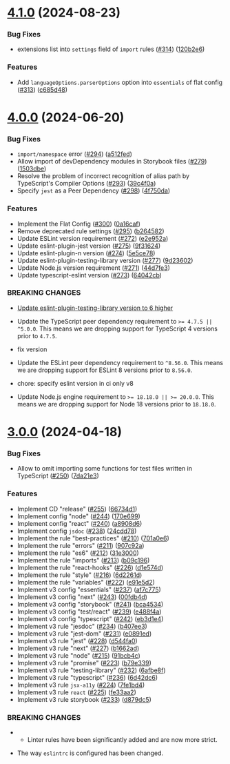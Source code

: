 # [4.1.0](https://github.com/moneyforward/eslint-config-moneyforward/compare/4.0.0...4.1.0) (2024-08-23)


### Bug Fixes

* extensions list into `settings` field of `import` rules ([#314](https://github.com/moneyforward/eslint-config-moneyforward/issues/314)) ([120b2e6](https://github.com/moneyforward/eslint-config-moneyforward/commit/120b2e69882c8096a79d01d4d3764ba1e4650614))


### Features

* Add `languageOptions.parserOptions` option into `essentials` of flat config  ([#313](https://github.com/moneyforward/eslint-config-moneyforward/issues/313)) ([c685d48](https://github.com/moneyforward/eslint-config-moneyforward/commit/c685d48d0de23258ec6211cc753abdf0fda17622))

# [4.0.0](https://github.com/moneyforward/eslint-config-moneyforward/compare/3.0.0...4.0.0) (2024-06-20)


### Bug Fixes

* `import/namespace` error ([#294](https://github.com/moneyforward/eslint-config-moneyforward/issues/294)) ([a512fed](https://github.com/moneyforward/eslint-config-moneyforward/commit/a512fed22dda839f68b88a25c1eaf933276cbd2c))
* Allow import of devDependency modules in Storybook files ([#279](https://github.com/moneyforward/eslint-config-moneyforward/issues/279)) ([1503dbe](https://github.com/moneyforward/eslint-config-moneyforward/commit/1503dbee0670d37e624a80aa9c9997419d33b7dc))
* Resolve the problem of incorrect recognition of alias path by TypeScript's Compiler Options ([#293](https://github.com/moneyforward/eslint-config-moneyforward/issues/293)) ([39c4f0a](https://github.com/moneyforward/eslint-config-moneyforward/commit/39c4f0a46bb24aff861e2f847f0ff4340ae728b9))
* Specify `jest` as a Peer Dependency ([#298](https://github.com/moneyforward/eslint-config-moneyforward/issues/298)) ([4f750da](https://github.com/moneyforward/eslint-config-moneyforward/commit/4f750da0ab579d23b6f06a3806ee1842cdc97f76))


### Features

* Implement the Flat Config ([#300](https://github.com/moneyforward/eslint-config-moneyforward/issues/300)) ([0a16caf](https://github.com/moneyforward/eslint-config-moneyforward/commit/0a16caf9deb3244759b1e5bd2d3683640fda3b9e))
* Remove deprecated rule settings ([#295](https://github.com/moneyforward/eslint-config-moneyforward/issues/295)) ([b264582](https://github.com/moneyforward/eslint-config-moneyforward/commit/b2645822eb2807082d3392cc74897ace9223a69a))
* Update ESLint version requirement ([#272](https://github.com/moneyforward/eslint-config-moneyforward/issues/272)) ([e2e952a](https://github.com/moneyforward/eslint-config-moneyforward/commit/e2e952a92548bc62da8e89ac0b5b6ace8797b222))
* Update eslint-plugin-jest version ([#275](https://github.com/moneyforward/eslint-config-moneyforward/issues/275)) ([9f31624](https://github.com/moneyforward/eslint-config-moneyforward/commit/9f31624ae7ad683bd74a30c6745a5ed79c6665ff))
* Update eslint-plugin-n version ([#274](https://github.com/moneyforward/eslint-config-moneyforward/issues/274)) ([5e5ce78](https://github.com/moneyforward/eslint-config-moneyforward/commit/5e5ce788ae315fcb6d71ab44d232d32c4ef02e33))
* Update eslint-plugin-testing-library version ([#277](https://github.com/moneyforward/eslint-config-moneyforward/issues/277)) ([9d23602](https://github.com/moneyforward/eslint-config-moneyforward/commit/9d236024d5878a69aad87c08a5a30a96a87fd8ed))
* Update Node.js version requirement ([#271](https://github.com/moneyforward/eslint-config-moneyforward/issues/271)) ([44d7fe3](https://github.com/moneyforward/eslint-config-moneyforward/commit/44d7fe3b37aa0842d1c886540f6b78a0f2a3b729))
* Update typescript-eslint version ([#273](https://github.com/moneyforward/eslint-config-moneyforward/issues/273)) ([64042cb](https://github.com/moneyforward/eslint-config-moneyforward/commit/64042cb3b4cdf5e2ef1b0a7f12c95ef29777a87f))


### BREAKING CHANGES

* [Update eslint-plugin-testing-library version to 6 higher](https://github.com/testing-library/eslint-plugin-testing-library/releases/tag/v6.0.0)
* Update the TypeScript peer dependency requirement to `>= 4.7.5 || ^5.0.0`. This means we are dropping support for TypeScript 4 versions prior to `4.7.5`.

* fix version
* Update the ESLint peer dependency requirement to `^8.56.0`. This means we are dropping support for ESLint 8 versions prior to `8.56.0`.

* chore: specify eslint version in ci only v8
* Update Node.js engine requirement to `>= 18.18.0 || >= 20.0.0`. This means we are dropping support for Node 18 versions prior to `18.18.0`.

# [3.0.0](https://github.com/moneyforward/eslint-config-moneyforward/compare/2.0.0...3.0.0) (2024-04-18)


### Bug Fixes

* Allow to omit importing some functions for test files written in TypeScript ([#250](https://github.com/moneyforward/eslint-config-moneyforward/issues/250)) ([7da21e3](https://github.com/moneyforward/eslint-config-moneyforward/commit/7da21e31a85d0e3d3a08e86569eb0036bbbc5fa0))


### Features

* Implement CD "release" ([#255](https://github.com/moneyforward/eslint-config-moneyforward/issues/255)) ([66734d1](https://github.com/moneyforward/eslint-config-moneyforward/commit/66734d14863fd954a00cd50ba3e5082d72ecb60d))
* Implement config "node" ([#244](https://github.com/moneyforward/eslint-config-moneyforward/issues/244)) ([170e699](https://github.com/moneyforward/eslint-config-moneyforward/commit/170e699130abd697449c0a3ab0f6e6ec4c93f5f6))
* Implement config "react" ([#240](https://github.com/moneyforward/eslint-config-moneyforward/issues/240)) ([a8908d6](https://github.com/moneyforward/eslint-config-moneyforward/commit/a8908d640cb491838292a2a516fa460b289c0006))
* Implement config `jsdoc` ([#238](https://github.com/moneyforward/eslint-config-moneyforward/issues/238)) ([24cdd78](https://github.com/moneyforward/eslint-config-moneyforward/commit/24cdd7838b35bbcbb32548dde1bc7fefe0175076))
* Implement the rule "best-practices" ([#210](https://github.com/moneyforward/eslint-config-moneyforward/issues/210)) ([701a0e6](https://github.com/moneyforward/eslint-config-moneyforward/commit/701a0e68d674863759deccfcdf82a8ed80a06f66))
* Implement the rule "errors" ([#211](https://github.com/moneyforward/eslint-config-moneyforward/issues/211)) ([907c92a](https://github.com/moneyforward/eslint-config-moneyforward/commit/907c92a3fa6b6b5b3fdbe9202abe06a61ad5860c))
* Implement the rule "es6" ([#212](https://github.com/moneyforward/eslint-config-moneyforward/issues/212)) ([31e3000](https://github.com/moneyforward/eslint-config-moneyforward/commit/31e30009d6785d285aafd8e5f147c96c41abc2c1))
* Implement the rule "imports" ([#213](https://github.com/moneyforward/eslint-config-moneyforward/issues/213)) ([b09c196](https://github.com/moneyforward/eslint-config-moneyforward/commit/b09c196449defabf08aab30b23e5f5d5f4e7e291))
* Implement the rule "react-hooks" ([#226](https://github.com/moneyforward/eslint-config-moneyforward/issues/226)) ([d1e574d](https://github.com/moneyforward/eslint-config-moneyforward/commit/d1e574d216e09d7759f40aa1a69f3689f79bb276))
* Implement the rule "style" ([#216](https://github.com/moneyforward/eslint-config-moneyforward/issues/216)) ([6d2261d](https://github.com/moneyforward/eslint-config-moneyforward/commit/6d2261d42910c7cbc091636669d78a824960e1dd))
* Implement the rule "variables" ([#222](https://github.com/moneyforward/eslint-config-moneyforward/issues/222)) ([e91e5d2](https://github.com/moneyforward/eslint-config-moneyforward/commit/e91e5d244a00a9938770f1b386248e7ef47f2c42))
* Implement v3 config "essentials" ([#237](https://github.com/moneyforward/eslint-config-moneyforward/issues/237)) ([af7c775](https://github.com/moneyforward/eslint-config-moneyforward/commit/af7c7757ff8185942ac0ca5f606bafcd365414b4))
* Implement v3 config "next" ([#243](https://github.com/moneyforward/eslint-config-moneyforward/issues/243)) ([00fdb4d](https://github.com/moneyforward/eslint-config-moneyforward/commit/00fdb4d25d055a5feb18b1cd39cfef2e2babb115))
* Implement v3 config "storybook" ([#241](https://github.com/moneyforward/eslint-config-moneyforward/issues/241)) ([bca4534](https://github.com/moneyforward/eslint-config-moneyforward/commit/bca453402d5a88d57728ffed69bff1c5551e842b))
* Implement v3 config "test/react" ([#239](https://github.com/moneyforward/eslint-config-moneyforward/issues/239)) ([e488f4a](https://github.com/moneyforward/eslint-config-moneyforward/commit/e488f4a4684db27f944ce875b475ca665c1b41fc))
* Implement v3 config "typescript" ([#242](https://github.com/moneyforward/eslint-config-moneyforward/issues/242)) ([eb3d1e4](https://github.com/moneyforward/eslint-config-moneyforward/commit/eb3d1e4371760adbff1f9e33220c22d3750974c5))
* Implement v3 rule "jesdoc" ([#234](https://github.com/moneyforward/eslint-config-moneyforward/issues/234)) ([b407ee3](https://github.com/moneyforward/eslint-config-moneyforward/commit/b407ee352e32e77ad870259fa20fe5087646802d))
* Implement v3 rule "jest-dom" ([#231](https://github.com/moneyforward/eslint-config-moneyforward/issues/231)) ([e0891ed](https://github.com/moneyforward/eslint-config-moneyforward/commit/e0891ed1a1e0e816f881a84df94b563665e23698))
* Implement v3 rule "jest" ([#228](https://github.com/moneyforward/eslint-config-moneyforward/issues/228)) ([d544fa0](https://github.com/moneyforward/eslint-config-moneyforward/commit/d544fa0e6e99cd27cdad6110bec57c400d29c1c9))
* Implement v3 rule "next" ([#227](https://github.com/moneyforward/eslint-config-moneyforward/issues/227)) ([b1662ad](https://github.com/moneyforward/eslint-config-moneyforward/commit/b1662ad1fcaf1f18eb6cc70785e32c61986389a5))
* Implement v3 rule "node" ([#215](https://github.com/moneyforward/eslint-config-moneyforward/issues/215)) ([91bcb4c](https://github.com/moneyforward/eslint-config-moneyforward/commit/91bcb4c1ea1e74a66b335447225cd45f184dbd97))
* Implement v3 rule "promise" ([#223](https://github.com/moneyforward/eslint-config-moneyforward/issues/223)) ([b79e339](https://github.com/moneyforward/eslint-config-moneyforward/commit/b79e339d0d048b3a7d225064082acd28827be0e9))
* Implement v3 rule "testing-library" ([#232](https://github.com/moneyforward/eslint-config-moneyforward/issues/232)) ([6afbe8f](https://github.com/moneyforward/eslint-config-moneyforward/commit/6afbe8f010dd758ae16030d3632bb16662d44f12))
* Implement v3 rule "typescript" ([#236](https://github.com/moneyforward/eslint-config-moneyforward/issues/236)) ([6d42dc6](https://github.com/moneyforward/eslint-config-moneyforward/commit/6d42dc6e08af96f883a06ea484a4244984a57764))
* Implement v3 rule `jsx-a11y` ([#224](https://github.com/moneyforward/eslint-config-moneyforward/issues/224)) ([7fe1bd4](https://github.com/moneyforward/eslint-config-moneyforward/commit/7fe1bd495a5326eb058437b0e5118fc9a3810bdd))
* Implement v3 rule `react` ([#225](https://github.com/moneyforward/eslint-config-moneyforward/issues/225)) ([fe33aa2](https://github.com/moneyforward/eslint-config-moneyforward/commit/fe33aa2a34667f151b1f45aef0c899f2a7328b34))
* Implement v3 rule storybook ([#233](https://github.com/moneyforward/eslint-config-moneyforward/issues/233)) ([d879dc5](https://github.com/moneyforward/eslint-config-moneyforward/commit/d879dc5dbe5aa1e3678076d87dee4b990d377a52))


### BREAKING CHANGES

* * Linter rules have been significantly added and are now more strict.

* The way `eslintrc` is configured has been changed.
